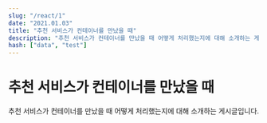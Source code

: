 ```yaml
---
slug: "/react/1"
date: "2021.01.03"
title: "추천 서비스가 컨테이너를 만났을 때"
description: "추천 서비스가 컨테이너를 만났을 때 어떻게 처리했는지에 대해 소개하는 게시글입니다."
hash: ["data", "test"]
---
```


# 추천 서비스가 컨테이너를 만났을 때

추천 서비스가 컨테이너를 만났을 때 어떻게 처리했는지에 대해 소개하는 게시글입니다.
